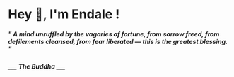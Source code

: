 <h1 title="head"> Hey 👋, I'm Endale !</h1>

**<h5><i>" A mind unruffled by the vagaries of fortune, from sorrow freed, from defilements cleansed, from fear liberated — this is the greatest blessing. "</i></h5>**

*<b>___ The Buddha ___</b>*
